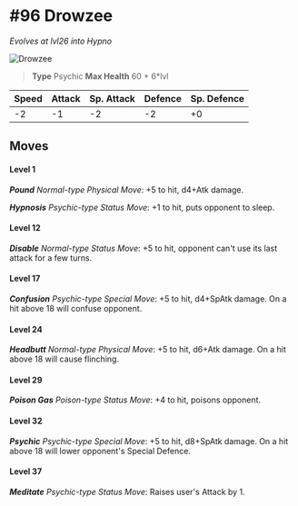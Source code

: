 # #96 Drowzee
*Evolves at lvl26 into Hypno*

![Drowzee](https://img.pokemondb.net/sprites/home/normal/1x/drowzee.png)

> **Type** Psychic
> **Max Health** 60 + 6\*lvl

| Speed | Attack | Sp. Attack | Defence | Sp. Defence |
| ----- | ------ | ---------- | ------- | ----------- |
| -2 | -1 | -2 | -2 | +0 |

## Moves
#### Level 1

***Pound** Normal-type Physical Move*: +5 to hit, d4+Atk damage. 

***Hypnosis** Psychic-type Status Move*: +1 to hit, puts opponent to sleep.
#### Level 12

***Disable** Normal-type Status Move*: +5 to hit, opponent can't use its last attack for a few turns.
#### Level 17

***Confusion** Psychic-type Special Move*: +5 to hit, d4+SpAtk damage. On a hit above 18 will confuse opponent.
#### Level 24

***Headbutt** Normal-type Physical Move*: +5 to hit, d6+Atk damage. On a hit above 18 will cause flinching.
#### Level 29

***Poison Gas** Poison-type Status Move*: +4 to hit, poisons opponent.
#### Level 32

***Psychic** Psychic-type Special Move*: +5 to hit, d8+SpAtk damage. On a hit above 18 will lower opponent's Special Defence.
#### Level 37

***Meditate** Psychic-type Status Move*: Raises user's Attack by 1.

